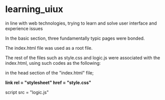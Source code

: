 # learning_uiux
in line with web technologies, trying to learn and solve user interface and experience issues

In the basic section, three fundamentally typic pages were bonded.

The index.html file was used as a root file.

The rest of the files such as style.css and logic.js were associated with the index.html, using such codes as the following:

in the head section of the "index.html" file;


  <strong>link rel = "stylesheet" href = "style.css"</strong>
  
  script src = "logic.js"


